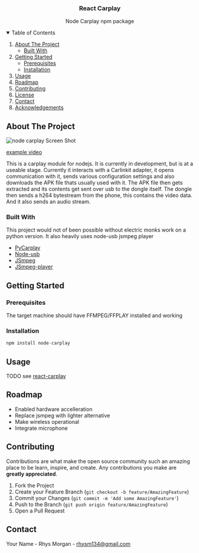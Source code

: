 
<h3 align="center">React Carplay</h3>

  <p align="center">
    Node Carplay npm package
</p>

    



<!-- TABLE OF CONTENTS -->
<details open="open">
  <summary>Table of Contents</summary>
  <ol>
    <li>
      <a href="#about-the-project">About The Project</a>
      <ul>
        <li><a href="#built-with">Built With</a></li>
      </ul>
    </li>
    <li>
      <a href="#getting-started">Getting Started</a>
      <ul>
        <li><a href="#prerequisites">Prerequisites</a></li>
        <li><a href="#installation">Installation</a></li>
      </ul>
    </li>
    <li><a href="#usage">Usage</a></li>
    <li><a href="#roadmap">Roadmap</a></li>
    <li><a href="#contributing">Contributing</a></li>
    <li><a href="#license">License</a></li>
    <li><a href="#contact">Contact</a></li>
    <li><a href="#acknowledgements">Acknowledgements</a></li>
  </ol>
</details>



<!-- ABOUT THE PROJECT -->
## About The Project

![node carplay Screen Shot](https://i.imgur.com/gNZjk3J.png)

[example video](https://youtu.be/mBeYd7RNw1w)

This is a carplay module for nodejs. It is currently in development, but is at a useable stage. Currently it interacts with a Carlinkit adapter, it opens communication with it, sends various
configuration settings and also downloads the APK file thats usually used with it. The APK file then gets extracted and its contents get sent over usb to the
dongle itself. The dongle then sends a h264 bytestream from the phone, this contains the video data. And it also sends an audio stream. 

### Built With

This project would not of been possible without electric monks work on a python version. It also heavily uses node-usb jsmpeg player
* [PyCarplay](https://github.com/electric-monk/pycarplay)
* [Node-usb](https://github.com/tessel/node-usb)
* [JSmpeg](https://github.com/phoboslab/jsmpeg)
* [JSmpeg-player](https://github.com/cycjimmy/jsmpeg-player)



<!-- GETTING STARTED -->
## Getting Started



### Prerequisites

The target machine should have FFMPEG/FFPLAY installed and working 

### Installation

```javascript
npm install node-carplay
```



<!-- USAGE EXAMPLES -->
## Usage

TODO see [react-carplay](https://github.com/rhysmorgan134/react-carplay)



<!-- ROADMAP -->
## Roadmap

* Enabled hardware accelleration
* Replace jsmpeg with lighter alternative
* Make wireless operational
* Integrate microphone


<!-- CONTRIBUTING -->
## Contributing

Contributions are what make the open source community such an amazing place to be learn, inspire, and create. Any contributions you make are **greatly appreciated**.

1. Fork the Project
2. Create your Feature Branch (`git checkout -b feature/AmazingFeature`)
3. Commit your Changes (`git commit -m 'Add some AmazingFeature'`)
4. Push to the Branch (`git push origin feature/AmazingFeature`)
5. Open a Pull Request





<!-- CONTACT -->
## Contact

Your Name - Rhys Morgan - rhysm134@gmail.com

